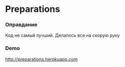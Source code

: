 # Preparations

### Оправдание
Код не самый лучший. Делалось все на скорую руку

### Demo
http://preparations.herokuapp.com
